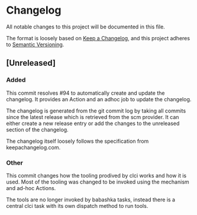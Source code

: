 # Changelog

All notable changes to this project will be documented in this file.

The format is loosely based on [Keep a Changelog](https://keepachangelog.com/en/1.1.0/), and this project adheres to [Semantic Versioning](https://semver.org/spec/v2.0.0.html).

## [Unreleased]

### Added

This commit resolves #94 to automatically create and update the
changelog. It provides an Action and an adhoc job to update the
changelog.

The changelog is generated from the git commit log by taking all commits
since the latest release which is retrieved from the scm provider. It
can either create a new release entry or add the changes to the
unreleased section of the changelog.

The changelog itself loosely follows the specification from
keepachangelog.com.


### Other

This commit changes how the tooling prodived by clci works and how it is
used. Most of the tooling was changed to be invoked using the mechanism
and ad-hoc Actions.

The tools are no longer invoked by babashka tasks, instead there is a
central clci task with its own dispatch method to run tools.


